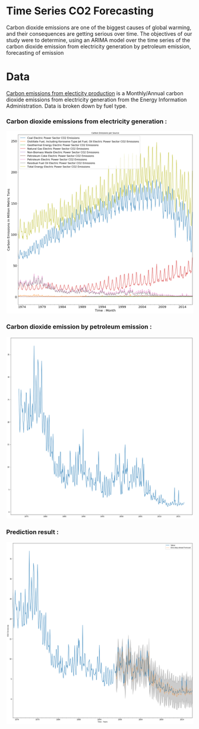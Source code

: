 # Time Series CO2 Forecasting

Carbon dioxide emissions are one of the biggest causes of global warming, and their consequences are getting serious over time. The objectives of our study were to determine, using an ARIMA model over the time series of the carbon dioxide emission from electricity generation by petroleum emission, forecasting of emission

 
# Data

[Carbon emissions from electicity production](https://www.kaggle.com/txtrouble/carbon-emissions) is a Monthly/Annual carbon dioxide emissions from electricity generation from the Energy Information Administration. Data is broken down by fuel type.

### Carbon dioxide emissions from electricity generation :
![image](img/output.png)
<br/>

### Carbon dioxide emission by petroleum emission :
![image](img/output2.png)
<br/>

### Prediction result :
![image](img/output3.png)
